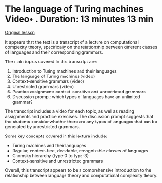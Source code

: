# The language of Turing machines Video• . Duration: 13 minutes 13 min

[Original lesson](https://www.coursera.org/learn/uol-fundamentals-of-computer-science/lecture/JzBo8/the-language-of-turing-machines)

It appears that the text is a transcript of a lecture on computational complexity theory, specifically on the relationship between different classes of languages and their corresponding grammars.

The main topics covered in this transcript are:

1. Introduction to Turing machines and their languages
2. The language of Turing machines (video)
3. Context-sensitive grammars (video)
4. Unrestricted grammars (video)
5. Practice assignment: context-sensitive and unrestricted grammars
6. Discussion prompt: which types of languages have an unlimited grammar?

The transcript includes a video for each topic, as well as reading assignments and practice exercises. The discussion prompt suggests that the students consider whether there are any types of languages that can be generated by unrestricted grammars.

Some key concepts covered in this lecture include:

* Turing machines and their languages
* Regular, context-free, decidable, recognizable classes of languages
* Chomsky hierarchy (type-0 to type-3)
* Context-sensitive and unrestricted grammars

Overall, this transcript appears to be a comprehensive introduction to the relationship between language theory and computational complexity theory.

